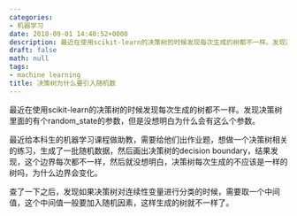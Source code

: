 ```yaml
---
categories:
- 机器学习
date: 2018-09-01 14:40:52+0000
description: 最近在使用scikit-learn的决策树的时候发现每次生成的树都不一样。发现决策树里面的有个random_state的参数，但是没想明白为什么会有这么个参数。
draft: false
math: null
tags:
- machine learning
title: 决策树为什么要引入随机数
---
```

最近在使用scikit-learn的决策树的时候发现每次生成的树都不一样。发现决策树里面的有个random_state的参数，但是没想明白为什么会有这么个参数。
<!--more-->
最近给本科生的机器学习课程做助教，需要给他们出作业题，想做一个决策树相关的练习，生成了一批随机数据，然后画出决策树的decision boundary，结果发现，这个边界每次都不一样，然后就没想明白，决策树每次生成的不应该是一样的树吗，为什么边界会变化。

查了一下之后，发现如果决策树对连续性变量进行分类的时候，需要取一个中间值，这个中间值一般要加入随机因素，这样生成的树就不一样了。